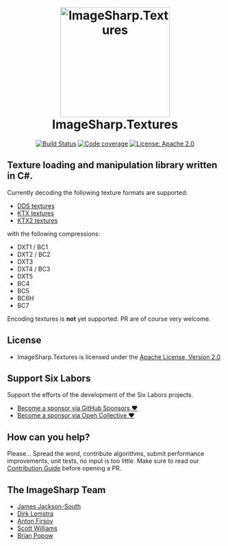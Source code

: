 <h1 align="center">

<img src="https://github.com/SixLabors/Branding/raw/master/icons/imagesharp.textures/sixlabors.imagesharp.textures.svg?sanitize=true" alt="ImageSharp.Textures" width="256"/>
<br/>
ImageSharp.Textures
</h1>

<div align="center">

[![Build Status](https://img.shields.io/github/workflow/status/SixLabors/ImageSharp.Textures/Build/master)](https://github.com/SixLabors/ImageSharp.Textures/actions)
[![Code coverage](https://codecov.io/gh/SixLabors/ImageSharp.Textures/branch/master/graph/badge.svg)](https://codecov.io/gh/SixLabors/ImageSharp.Textures)
[![License: Apache 2.0](https://img.shields.io/badge/license-Apache%202.0-blue.svg)](https://opensource.org/licenses/Apache-2.0)

</div>


## Texture loading and manipulation library written in C#.

Currently decoding the following texture formats are supported:

- [DDS textures]()
- [KTX textures](http://paulbourke.net/dataformats/ktx/)
- [KTX2 textures](https://github.khronos.org/KTX-Specification/)

with the following compressions:

- DXT1 / BC1
- DXT2 / BC2
- DXT3
- DXT4 / BC3
- DXT5
- BC4
- BC5
- BC6H
- BC7

Encoding textures is **not** yet supported. PR are of course very welcome.

## License

- ImageSharp.Textures is licensed under the [Apache License, Version 2.0](https://opensource.org/licenses/Apache-2.0)

## Support Six Labors

Support the efforts of the development of the Six Labors projects.
 - [Become a sponsor via GitHub Sponsors :heart:]( https://github.com/sponsors/SixLabors)
 - [Become a sponsor via Open Collective :heart:](https://opencollective.com/sixlabors)

## How can you help?

Please... Spread the word, contribute algorithms, submit performance improvements, unit tests, no input is too little. Make sure to read our [Contribution Guide](https://github.com/SixLabors/ImageSharp.Textures/blob/master/.github/CONTRIBUTING.md) before opening a PR.

## The ImageSharp Team

- [James Jackson-South](https://github.com/jimbobsquarepants)
- [Dirk Lemstra](https://github.com/dlemstra)
- [Anton Firsov](https://github.com/antonfirsov)
- [Scott Williams](https://github.com/tocsoft)
- [Brian Popow](https://github.com/brianpopow)
